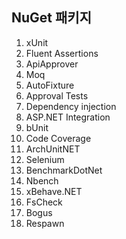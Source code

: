 ## NuGet 패키지
1. xUnit
1. Fluent Assertions
1. ApiApprover
1. Moq
1. AutoFixture
1. Approval Tests
1. Dependency injection
1. ASP.NET Integration
1. bUnit
1. Code Coverage
1. ArchUnitNET
1. Selenium
1. BenchmarkDotNet
1. Nbench
1. xBehave.NET
1. FsCheck 
1. Bogus
1. Respawn
